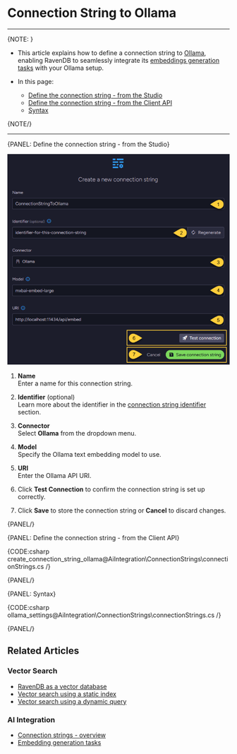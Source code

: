 # Connection String to Ollama
---

{NOTE: }

* This article explains how to define a connection string to [Ollama](https://ollama.com/blog/embedding-models),  
  enabling RavenDB to seamlessly integrate its [embeddings generation tasks](../../todo..) with your Ollama setup.

* In this page:
  * [Define the connection string - from the Studio](../../ai-integration/connection-strings/ollama#define-the-connection-string---from-the-studio)
  * [Define the connection string - from the Client API](../../ai-integration/connection-strings/ollama#define-the-connection-string---from-the-client-api)
  * [Syntax](../../ai-integration/connection-strings/ollama#syntax) 
    
{NOTE/}

---

{PANEL: Define the connection string - from the Studio}

![connection string to ollama](images/ollama.png "Define a connection string to Ollama")

1. **Name**  
   Enter a name for this connection string.

2. **Identifier** (optional)  
   Learn more about the identifier in the [connection string identifier](../../ai-integration/connection-strings/connection-strings-overview#the-connection-string-identifier) section.

3. **Connector**  
   Select **Ollama** from the dropdown menu.

4. **Model**  
   Specify the Ollama text embedding model to use.

5. **URI**  
   Enter the Ollama API URI.

6. Click **Test Connection** to confirm the connection string is set up correctly.

7. Click **Save** to store the connection string or **Cancel** to discard changes.

{PANEL/}

{PANEL: Define the connection string - from the Client API}

{CODE:csharp create_connection_string_ollama@AiIntegration\ConnectionStrings\connectionStrings.cs /}

{PANEL/}

{PANEL: Syntax}

{CODE:csharp ollama_settings@AiIntegration\ConnectionStrings\connectionStrings.cs /}

{PANEL/}

## Related Articles

### Vector Search

- [RavenDB as a vector database](../../ai-integration/vector-search/ravendb-as-vector-database)
- [Vector search using a static index](../../ai-integration/vector-search/vector-search-using-static-index)
- [Vector search using a dynamic query](../../ai-integration/vector-search/vector-search-using-dynamic-query)

### AI Integration

- [Connection strings - overview](../../client-api/session/querying/how-to-query)
- [Embedding generation tasks](../../todo..)
